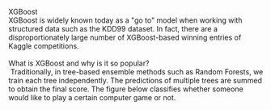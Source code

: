 XGBoost <br>
XGBoost is widely known today as a "go to" model when working with structured data such as the KDD99 dataset. In fact, there are a disproportionately large number of XGBoost-based winning entries of Kaggle competitions.
​<br>
<br>
What is XGBoost and why is it so popular?<br>
​
Traditionally, in tree-based ensemble methods such as Random Forests, we train each tree independently. The predictions of multiple trees are summed to obtain the final score. The figure below classifies whether someone would like to play a certain computer game or not.
